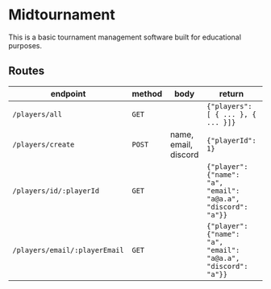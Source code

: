 # Midtournament
This is a basic tournament management software built for educational purposes. 

## Routes
| endpoint | method | body | return | description |
| --- | --- | --- | --- | --- |
| `/players/all` | `GET` | | `{"players": [ { ... }, { ... }]}` | Get all players |
| `/players/create` | `POST` | name, email, discord | `{"playerId": 1}` | Creates a new player |
| `/players/id/:playerId` | `GET` | | `{"player": {"name": "a", "email": "a@a.a", "discord": "a"}}`| Get player by Id |
| `/players/email/:playerEmail` | `GET` | | `{"player": {"name": "a", "email": "a@a.a", "discord": "a"}}`| Get player by email |